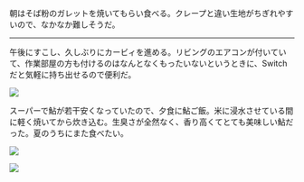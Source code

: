 朝はそば粉のガレットを焼いてもらい食べる。クレープと違い生地がちぎれやすいので、なかなか難しそうだ。

---

午後にすこし、久しぶりにカービィを進める。リビングのエアコンが付いていて、作業部屋の方も付けるのはなんとなくもったいないというときに、Switchだと気軽に持ち出せるので便利だ。

![](https://photos.old.apkas.net/medium/202407/20240706-134502.webp)

スーパーで鮎が若干安くなっていたので、夕食に鮎ご飯。米に浸水させている間に軽く焼いてから炊き込む。生臭さが全然なく、香り高くてとても美味しい鮎だった。夏のうちにまた食べたい。

![](https://photos.old.apkas.net/medium/202407/20240706-174447.webp)

![](https://photos.old.apkas.net/medium/202407/20240706-185036.webp)
